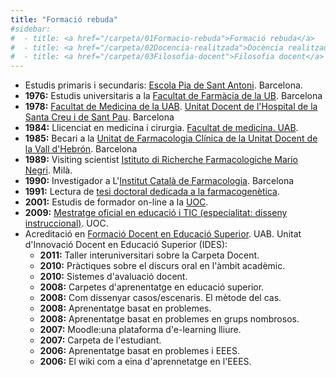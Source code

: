 ```yaml
---
title: "Formació rebuda"
#sidebar:
#  - title: <a href="/carpeta/01Formacio-rebuda">Formació rebuda</a>
#  - title: <a href="/carpeta/02Docencia-realitzada">Docència realitzada</a>
#  - title: <a href="/carpeta/03Filosofia-docent">Filosofia docent</a>
---
```


* <a id="formacio"></a>Estudis primaris i secundaris: <a href="http://santantoni.escolapia.cat/" target="_blank">Escola Pia de Sant Antoni</a>. Barcelona.
* **1976:** Estudis universitaris a la <a href="https://www.ub.edu/portal/web/farmacia/home" target="_blank">Facultat de Farmàcia de la UB</a>. Barcelona
* **1978:** <a href="http://www.uab.cat/medicina/" target="_blank">Facultat de Medicina de la UAB</a>. <a href="http://www.uab.cat/web/hospital-universitario-sant-pau-1229413433806.html" target="_blank">Unitat Docent de l'Hospital de la Santa Creu i de Sant Pau</a>. Barcelona
* **1984:** Llicenciat en medicina i cirurgia. <a href="http://www.uab.cat/medicina/" target="_blank">Facultat de medicina. UAB</a>.
* **1985:** Becari a la <a href="http://www.uab.cat/servlet/Satellite?c=Page&cid=1195719927000&pagename=i-FMVH/Page/TemplateGenericHeaderSiteFake" target="_blank">Unitat de Farmacologia Clínica de la Unitat Docent de la Vall d'Hebrón</a>. Barcelona
* **1989:** Visiting scientist <a href="http://www.marionegri.it/it_IT/home" target="_blank">Istituto di Richerche Farmacologiche Mario Negri</a>. Milà.
* **1990:** Investigador a L'<a href="http://www.icf.uab.cat/ca/index.html" target="_blank">Institut Català de Farmacologia</a>. Barcelona
* **1991:** Lectura de <a href="http://www.tdx.cat/handle/10803/5395;jsessionid=3D6CD0E9F91FF0A3207331636FF58A0F" target="_blank">tesi doctoral dedicada a la farmacogenètica</a>.
* **2001:** Estudis de formador on-line a la <a href="http:www.uoc.edu" target="_blank">UOC</a>.
* **2009:** <a href="http://estudis.uoc.edu/ca/masters-universitaris/educacio-tic/presentacio" target="_blank">Mestratge oficial en educació i TIC (especialitat: disseny instruccional)</a>. UOC.
* Acreditació en <a href="http://www.uab.cat/web/unitat-d-innovacio-docent-en-educacio-superior/programa-fdes-1096482436142.html" target="_blank">Formació Docent en Educació Superior</a>. UAB. Unitat d'Innovació Docent en Educació Superior (IDES):
  * **2011:** Taller interuniversitari sobre la Carpeta Docent.
  * **2010:** Pràctiques sobre el discurs oral en l'àmbit acadèmic.
  * **2010:** Sistemes d'avaluació docent.
  * **2008:** Carpetes d'aprenentatge en educació superior.
  * **2008:** Com dissenyar casos/escenaris. El mètode del cas.
  * **2008:** Aprenentatge basat en problemes.
  * **2008:** Aprenentatge basat en problemes en grups nombrosos.
  * **2007:** Moodle:una plataforma d'e-learning lliure.
  * **2007:** Carpeta de l'estudiant.
  * **2006:** Aprenentatge basat en problemes i EEES.
  * **2006:** El wiki com a eina d'aprennetatge en l'EEES.
